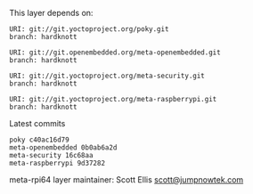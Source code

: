 This layer depends on:

    URI: git://git.yoctoproject.org/poky.git
    branch: hardknott

    URI: git://git.openembedded.org/meta-openembedded.git
    branch: hardknott

    URI: git://git.yoctoproject.org/meta-security.git
    branch: hardknott

    URI: git://git.yoctoproject.org/meta-raspberrypi.git
    branch: hardknott

Latest commits

    poky c40ac16d79
    meta-openembedded 0b0ab6a2d
    meta-security 16c68aa
    meta-raspberrypi 9d37282

meta-rpi64 layer maintainer: Scott Ellis <scott@jumpnowtek.com>
